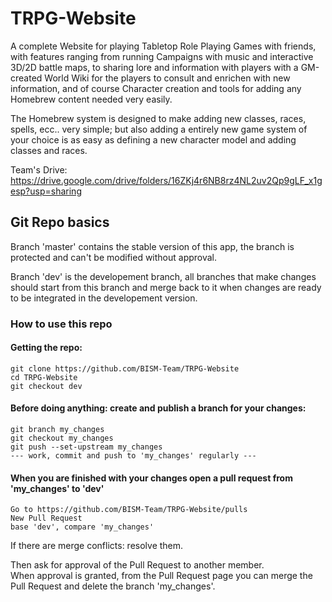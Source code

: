 # TRPG-Website

A complete Website for playing Tabletop Role Playing Games with friends, with features ranging from running Campaigns with music and interactive 3D/2D battle maps, to sharing lore and information with players with a GM-created World Wiki for the players to consult and enrichen with new information, and of course Character creation and tools for adding any Homebrew content needed very easily.

The Homebrew system is designed to make adding new classes, races, spells, ecc.. very simple; but also adding a entirely new game system of your choice is as easy as defining a new character model and adding classes and races.

Team's Drive: https://drive.google.com/drive/folders/16ZKj4r6NB8rz4NL2uv2Qp9gLF_x1gesp?usp=sharing

## Git Repo basics

Branch 'master' contains the stable version of this app, the branch is protected and can't be modified without approval.

Branch 'dev' is the developement branch, all branches that make changes should start from this branch and merge back to it when changes are ready to be integrated in the developement version.

### How to use this repo

#### Getting the repo:

```
git clone https://github.com/BISM-Team/TRPG-Website
cd TRPG-Website
git checkout dev
```

#### Before doing anything: create and publish a branch for your changes:

```
git branch my_changes
git checkout my_changes
git push --set-upstream my_changes
--- work, commit and push to 'my_changes' regularly ---
```

#### When you are finished with your changes open a pull request from 'my_changes' to 'dev'

```
Go to https://github.com/BISM-Team/TRPG-Website/pulls
New Pull Request
base 'dev', compare 'my_changes'
```

If there are merge conflicts: resolve them.

Then ask for approval of the Pull Request to another member.  
When approval is granted, from the Pull Request page you can merge the Pull Request and delete the branch 'my_changes'.

